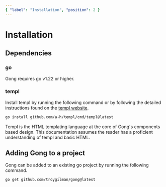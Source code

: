 ```yaml
---
{ "label": "Installation", "position": 2 }
---
```


# Installation

## Dependencies

### go

Gong requires go v1.22 or higher.

### templ

Install templ by running the following command or by following the detailed instructions found on the [templ website](https://templ.guide/quick-start/installation/).

```bash
go install github.com/a-h/templ/cmd/templ@latest
```

Templ is the HTML templating language at the core of Gong's components based design. This documentation assumes the reader has a proficient understanding of templ and basic HTML.

## Adding Gong to a project

Gong can be added to an existing go project by running the following command.

```bash
go get github.com/troygilman/gong@latest
```
